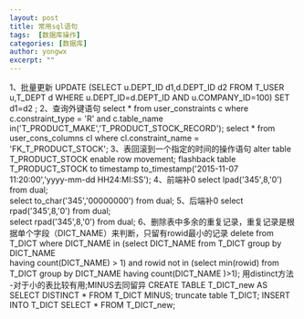 ```yaml
---
layout: post
title: 常用sql语句
tags:  [数据库操作]
categories: [数据库]
author: yongwx
excerpt: ""
---
```

1、批量更新
	UPDATE (SELECT u.DEPT_ID d1,d.DEPT_ID d2 FROM T_USER u,T_DEPT d  WHERE u.DEPT_ID=d.DEPT_ID AND u.COMPANY_ID=100) SET d1=d2  ;
2、查询外键语句
	select * from user_constraints c where c.constraint_type = 'R' and c.table_name in('T_PRODUCT_MAKE','T_PRODUCT_STOCK_RECORD');
	select * from user_cons_columns cl where cl.constraint_name = 'FK_T_PRODUCT_STOCK';
3、表回滚到一个指定的时间的操作语句
	alter table T_PRODUCT_STOCK enable row movement;
	flashback table T_PRODUCT_STOCK to timestamp to_timestamp('2015-11-07 11:20:00','yyyy-mm-dd HH24:MI:SS');
4、前端补0
	select lpad('345',8,'0') from dual;   
	select to_char('345','00000000') from dual;
5、后端补0
	select rpad('345',8,'0') from dual;  
	select rpad('345',8,'0') from dual;
6、删除表中多余的重复记录，重复记录是根据单个字段（DICT_NAME）来判断，只留有rowid最小的记录
delete from T_DICT
where DICT_NAME in (select DICT_NAME from T_DICT group by DICT_NAME  
having count(DICT_NAME) > 1) 
and rowid not in (select min(rowid) from T_DICT group by DICT_NAME having count(DICT_NAME )>1);
	用distinct方法 -对于小的表比较有用;MINUS去同留异
CREATE TABLE T_DICT_new AS SELECT DISTINCT * FROM T_DICT MINUS;
truncate table T_DICT;
INSERT INTO T_DICT SELECT * FROM T_DICT_new;



